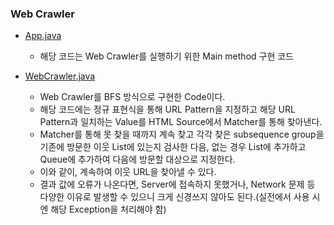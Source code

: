 ### Web Crawler
- <a href="https://github.com/hongjw1991/Java-DataStructure-Algorithm-DesignPattern/tree/master/Algorithm/Problem_Solve/BFS/WebCrawler/App.java">App.java</a>
    - 해당 코드는 Web Crawler를 실행하기 위한 Main method 구현 코드

- <a href="https://github.com/hongjw1991/Java-DataStructure-Algorithm-DesignPattern/tree/master/Algorithm/Problem_Solve/BFS/WebCrawler/WebCrawler.java">WebCrawler.java</a>
    - Web Crawler를 BFS 방식으로 구현한 Code이다.
    - 해당 코드에는 정규 표현식을 통해 URL Pattern을 지정하고 해당 URL Pattern과 일치하는 Value를 HTML Source에서 Matcher를 통해 찾아낸다.
    - Matcher를 통해 못 찾을 때까지 계속 찾고 각각 찾은 subsequence group을 기존에 방문한 이웃 List에 있는지 검사한 다음, 없는 경우 List에 추가하고 Queue에 추가하여 다음에 방문할 대상으로 지정한다.
    - 이와 같이, 계속하여 이웃 URL을 찾아낼 수 있다.
    - 결과 값에 오류가 나온다면, Server에 접속하지 못했거나, Network 문제 등 다양한 이유로 발생할 수 있으니 크게 신경쓰지 않아도 된다.(실전에서 사용 시엔 해당 Exception을 처리해야 함)